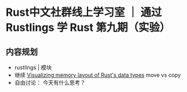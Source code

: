# Rust中文社群线上学习室 ｜ 通过 Rustlings 学 Rust 第九期（实验）

## 内容规划

- rustlings | 模块
- 继续 [Visualizing memory layout of Rust's data types](https://www.youtube.com/watch?v=rDoqT-a6UFg)  move vs copy
- 自由讨论： 今天有什么思考？

